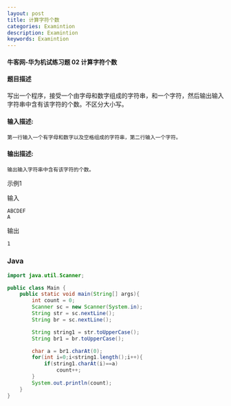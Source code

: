 ```yaml
---
layout: post
title: 计算字符个数
categories: Examintion
description: Examintion
keywords: Examintion
---
```


#### 牛客网-华为机试练习题 02 计算字符个数

#### 题目描述

写出一个程序，接受一个由字母和数字组成的字符串，和一个字符，然后输出输入字符串中含有该字符的个数。不区分大小写。

#### 输入描述:

```
第一行输入一个有字母和数字以及空格组成的字符串，第二行输入一个字符。
```

#### 输出描述:

```
输出输入字符串中含有该字符的个数。
```

示例1

输入

```
ABCDEF
A
```

输出

```
1
```

### Java
```java
import java.util.Scanner;

public class Main {
    public static void main(String[] args){
        int count = 0;
        Scanner sc = new Scanner(System.in);
        String str = sc.nextLine();
        String br = sc.nextLine();

        String string1 = str.toUpperCase();
        String br1 = br.toUpperCase();

        char a = br1.charAt(0);
        for(int i=0;i<string1.length();i++){
            if(string1.charAt(i)==a)
                count++;
        }
        System.out.println(count);
    }
}
```
